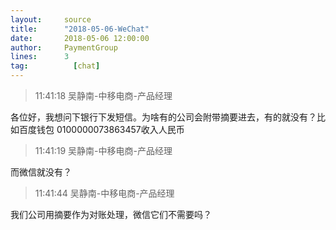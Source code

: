 ```yaml
---
layout:     source 
title:      "2018-05-06-WeChat"
date:       2018-05-06 12:00:00
author:     PaymentGroup
lines:      3 
tag:		  [chat]
---
```

> 11:41:18  吴静南-中移电商-产品经理  
   
各位好，我想问下银行下发短信。为啥有的公司会附带摘要进去，有的就没有？比如百度钱包 0100000073863457收入人民币  
   
> 11:41:19  吴静南-中移电商-产品经理  
   
而微信就没有？  
   
> 11:41:44  吴静南-中移电商-产品经理  
   
我们公司用摘要作为对账处理，微信它们不需要吗？  
   
